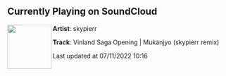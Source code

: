 ## Currently Playing on SoundCloud

[<img align="left" width="100" src="https://i1.sndcdn.com/artworks-O3KHbynuRQ6H3Wol-RzenNw-t500x500.jpg">](https://soundcloud.com/skypierr/vinland-saga-opening-mukanjyo-skypierr-remix-1)

**Artist**: skypierr 

**Track**: Vinland Saga Opening | Mukanjyo (skypierr remix)

Last updated at 07/11/2022 10:16
